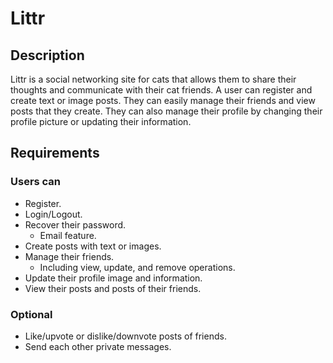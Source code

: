 # Littr

## Description

Littr is a social networking site for cats that allows them to share their thoughts and communicate with their cat friends. A user can register and create text or image posts. They can easily manage their friends and view posts that they create. They can also manage their profile by changing their profile picture or updating their information.

## Requirements

### Users can

* Register.
* Login/Logout.
* Recover their password.
	* Email feature.
* Create posts with text or images.
* Manage their friends.
	* Including view, update, and remove operations.
* Update their profile image and information.
* View their posts and posts of their friends.

### Optional

* Like/upvote or dislike/downvote posts of friends.
* Send each other private messages.
